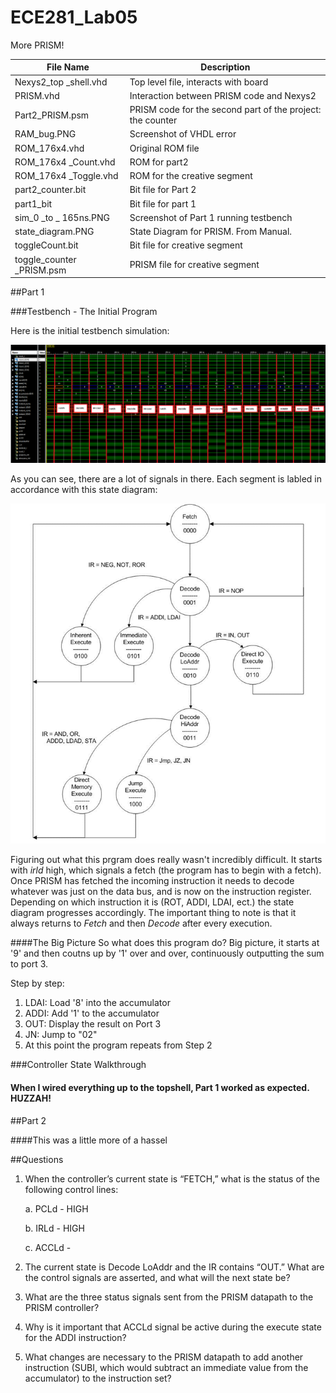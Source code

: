 ECE281_Lab05
============

More PRISM!

| File Name | Description |
------------|------------
Nexys2_top _shell.vhd | Top level file, interacts with board
PRISM.vhd | Interaction between PRISM code and Nexys2
Part2_PRISM.psm | PRISM code for the second part of the project: the counter
RAM_bug.PNG | Screenshot of VHDL error
ROM_176x4.vhd | Original ROM file
ROM_176x4 _Count.vhd | ROM for part2
ROM_176x4 _Toggle.vhd | ROM for the creative segment
part2_counter.bit | Bit file for Part 2
part1_bit | Bit file for part 1
sim_0 _to _ 165ns.PNG | Screenshot of Part 1 running testbench
state_diagram.PNG | State Diagram for PRISM. From Manual.
toggleCount.bit | Bit file for creative segment
toggle_counter _PRISM.psm | PRISM file for creative segment



##Part 1

###Testbench - The Initial Program

Here is the initial testbench simulation:

![alt text](https://github.com/byarbrough/ECE281_Lab05/blob/master/sim_0_to_165ns.PNG?raw=true "PRISM Testbench")

As you can see, there are a lot of signals in there. Each segment is labled in accordance with this state diagram:

![alt text](https://github.com/byarbrough/ECE281_Lab05/blob/master/state_diagram.PNG?raw=true "PRISM State Diagram")

Figuring out what this prgram does really wasn't incredibly difficult. It starts with _irld_ high, which signals a fetch (the program has to begin with a fetch). Once PRISM has fetched the incoming instruction it needs to decode whatever was just on the data bus, and is now on the instruction register. Depending on which instruction it is (ROT, ADDI, LDAI, ect.) the state diagram progresses accordingly. The important thing to note is that it always returns to _Fetch_ and then _Decode_ after every execution.

####The Big Picture
So what does this program do? Big picture, it starts at '9' and then coutns up by '1' over and over, continuously outputting the sum to port 3.

Step by step:
1. LDAI: Load '8' into the accumulator
2. ADDI: Add '1' to the accumulator
3. OUT: Display the result on Port 3
4. JN: Jump to "02"
5. At this point the program repeats from Step 2

###Controller State Walkthrough


#### When I wired everything up to the topshell, Part 1 worked as expected. HUZZAH!

##Part 2

####This was a little more of a hassel

##Questions

1.	When the controller’s current state is “FETCH,” what is the status of the following control lines:

    a. PCLd - HIGH
    
    b. IRLd - HIGH
    
    c. ACCLd - 

2.	The current state is Decode LoAddr and the IR contains “OUT.”  What are the control signals are asserted, and what will the next state be?







3.	What are the three status signals sent from the PRISM datapath to the PRISM controller?







4.	Why is it important that ACCLd signal be active during the execute state for the ADDI instruction?







5.	What changes are necessary to the PRISM datapath to add another instruction (SUBI, which would subtract an immediate value from the accumulator) to the instruction set?




